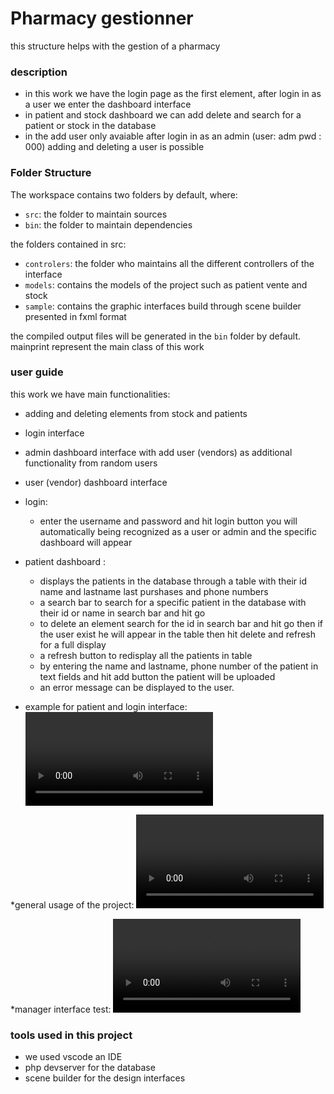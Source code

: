 # Pharmacy gestionner 

this structure helps with the gestion of a pharmacy

### description
* in this work we have the login page as the first element, after login in as a user we enter the dashboard interface
* in patient and stock dashboard we can add delete and search for a patient or stock in the database
* in the add user only avaiable after login in as an admin (user: adm  pwd : 000) adding and deleting a user is possible


### Folder Structure

The workspace contains two folders by default, where:

- `src`: the folder to maintain sources
- `bin`: the folder to maintain dependencies

the folders contained in src:
- `controlers`: the folder who maintains all the different controllers of the interface 
- `models`: contains the models of the project such as patient vente and stock
- `sample`: contains the graphic interfaces build through scene builder presented in fxml format


the compiled output files will be generated in the `bin` folder by default.
mainprint represent the main class of this work

### user guide
this work we have main functionalities:
* adding and deleting elements from stock and patients
* login interface 
* admin dashboard interface with add user (vendors) as additional functionality from random users
* user (vendor) dashboard interface 

* login:
    * enter the username and password and hit login button you will automatically being recognized as a user or admin and the specific dashboard will               appear
    

* patient dashboard :
    * displays the patients in the database through a table with their id name and lastname last purshases and phone numbers
    * a search bar to search for a specific patient in the database with their id or name in search bar and hit go
    * to delete an element search for the id in search bar and hit go then if the user exist he will appear in the table then hit delete and refresh for a full display
     * a refresh button to redisplay all the patients in table
     * by entering the name and lastname, phone number of the patient in text fields and hit add button the patient will be uploaded
     * an error message can be displayed to the user.

* example for patient and login interface:
      ![example video](https://user-images.githubusercontent.com/67550664/210804249-cd5e8f28-5fa5-4755-a6cc-7f5ae19d2f29.mp4)
      
*general usage of the project:
       ![usage video](https://user-images.githubusercontent.com/67550664/211169339-56541331-7804-4764-8a09-46eefd04fe26.mp4)
       
*manager interface test:
         ![manage interface](https://user-images.githubusercontent.com/67550664/211169444-fed84a56-b3ff-456e-be77-a4b75cd7d3ca.mp4)




### tools used in this project
* we used vscode an IDE
* php devserver for the database
* scene builder for the design interfaces 

